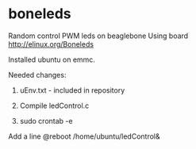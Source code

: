 # boneleds
Random control PWM leds on beaglebone
Using board http://elinux.org/Boneleds

Installed ubuntu on emmc.

Needed changes:
1. uEnv.txt - included in repository

2. Compile ledControl.c

3. sudo crontab -e

Add a line @reboot /home/ubuntu/ledControl&
